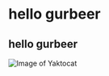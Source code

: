 # hello gurbeer
## hello gurbeer

![Image of Yaktocat](https://octodex.github.com/images/yaktocat.png)
